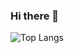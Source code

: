 ### Hi there 👋
![Top Langs](https://github-readme-stats.vercel.app/api/top-langs/?username=mertlsarac&count_private=true)
